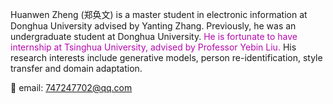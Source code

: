Huanwen Zheng (郑奂文) is a master student in electronic information at Donghua University advised by Yanting Zhang. Previously, he was an undergraduate student at Donghua University. <span style="color:rgb(181, 9, 172);">He is fortunate to have internship at Tsinghua University, advised by Professor Yebin Liu.</span> His research interests include generative models, person re-identification, style transfer and domain adaptation.

📨 email: 747247702@qq.com